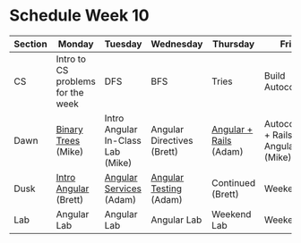 # Schedule Week 10

| Section |               Monday              |              Tuesday              |         Wednesday         |              Thursday              |                 Friday                |
|---------|-----------------------------------|-----------------------------------|---------------------------|------------------------------------|---------------------------------------|
| CS      | Intro to CS problems for the week | DFS                               | BFS                       | Tries                              | Build Autocomplete                    |
| Dawn    | [Binary Trees](https://github.com/sf-wdi-17/notes/tree/master/lectures/week-10/_1_monday/dawn) (Mike)               | Intro Angular In-Class Lab (Mike) | Angular Directives (Brett) | [Angular + Rails](../lectures/week-10/_4_thursday/dawn/ANGULAR_♥_RAILS.md) (Adam)             | Autocomplete + Rails + Angular (Mike) |
| Dusk    | [Intro Angular](../lectures/week-10/_1_monday/dusk/README.md) (Brett)             | [Angular Services](../lectures/week-10/_2_tuesday/dusk/ANGULAR_SERVICES.md) (Adam)           | [Angular Testing](../lectures/week-10/_3_wednesday/dusk/ANGULAR_TESTING.md) (Adam)   | Continued (Brett)                  | Weekend Lab                           |
| Lab     | Angular Lab                       | Angular Lab                       | Angular Lab               | Weekend Lab                        | Weekend Lab                           |
